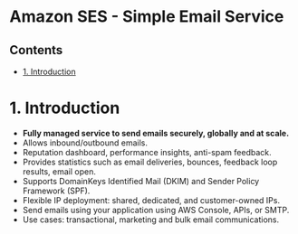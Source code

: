 # Amazon SES - Simple Email Service <!-- omit in toc -->

## Contents <!-- omit in toc -->

- [1. Introduction](#1-introduction)

# 1. Introduction

- **Fully managed service to send emails securely, globally and at scale.**
- Allows inbound/outbound emails.
- Reputation dashboard, performance insights, anti-spam feedback.
- Provides statistics such as email deliveries, bounces, feedback loop results, email open.
- Supports DomainKeys Identified Mail (DKIM) and Sender Policy Framework (SPF).
- Flexible IP deployment: shared, dedicated, and customer-owned IPs.
- Send emails using your application using AWS Console, APIs, or SMTP.
- Use cases: transactional, marketing and bulk email communications.

